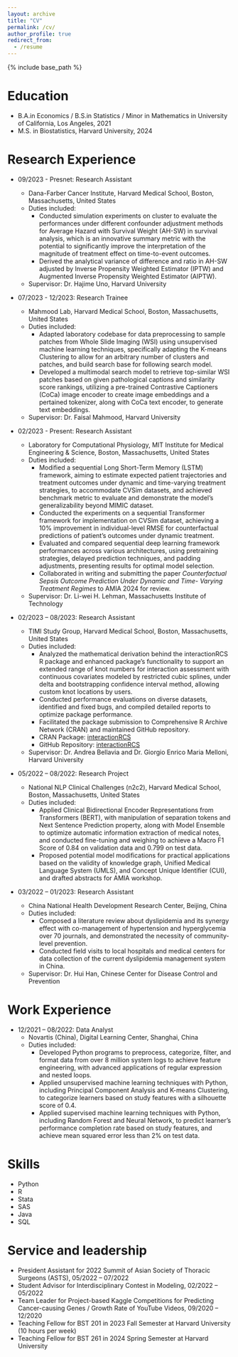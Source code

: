 ```yaml
---
layout: archive
title: "CV"
permalink: /cv/
author_profile: true
redirect_from:
  - /resume
---
```


{% include base_path %}

Education
======
* B.A.in Economics / B.S.in Statistics / Minor in Mathematics in University of California, Los Angeles, 2021
* M.S. in Biostatistics, Harvard University, 2024

Research Experience
======
* 09/2023 - Presnet: Research Assistant
  * Dana-Farber Cancer Institute, Harvard Medical School, Boston, Massachusetts, United States
  * Duties included:
    * Conducted simulation experiments on cluster to evaluate the performances under different confounder adjustment methods for Average Hazard with Survival Weight (AH-SW) in survival analysis, which is an innovative summary metric with the potential to significantly improve the interpretation of the magnitude of treatment effect on time-to-event outcomes. 
    * Derived the analytical variance of difference and ratio in AH-SW adjusted by Inverse Propensity Weighted Estimator
(IPTW) and Augmented Inverse Propensity Weighted Estimator (AIPTW).
  * Supervisor: Dr. Hajime Uno, Harvard University

* 07/2023 - 12/2023: Research Trainee
  * Mahmood Lab, Harvard Medical School, Boston, Massachusetts, United States
  * Duties included:
    * Adapted laboratory codebase for data preprocessing to sample patches from Whole Slide Imaging (WSI) using unsupervised machine learning techniques, specifically adapting the K-means Clustering to allow for an arbitrary number of clusters and patches, and build search base for following search model.
    * Developed a multimodal search model to retrieve top-similar WSI patches based on given pathological captions and similarity score rankings, utilizing a pre-trained Contrastive Captioners (CoCa) image encoder to create image embeddings and a pertained tokenizer, along with CoCa text encoder, to generate text embeddings.
  * Supervisor: Dr. Faisal Mahmood, Harvard University

* 02/2023 - Present: Research Assistant
  * Laboratory for Computational Physiology, MIT Institute for Medical Engineering & Science, Boston, Massachusetts, United States
  * Duties included:
    * Modified a sequential Long Short-Term Memory (LSTM) framework, aiming to estimate expected patient trajectories and treatment outcomes under dynamic and time-varying treatment strategies, to accommodate CVSim datasets, and achieved benchmark metric to evaluate and demonstrate the model’s generalizability beyond MIMIC dataset. 
    * Conducted the experiments on a sequential Transformer framework for implementation on CVSim dataset, achieving a 10% improvement in individual-level RMSE for counterfactual predictions of patient’s outcomes under dynamic treatment.
    * Evaluated and compared sequential deep learning framework performances across various architectures, using pretraining
strategies, delayed prediction techniques, and padding adjustments, presenting results for optimal model selection.
    * Collaborated in writing and submitting the paper *Counterfactual Sepsis Outcome Prediction Under Dynamic and Time-
Varying Treatment Regimes* to AMIA 2024 for review.
  * Supervisor: Dr. Li-wei H. Lehman, Massachusetts Institute of Technology  

* 02/2023 – 08/2023: Research Assistant
  * TIMI Study Group, Harvard Medical School, Boston, Massachusetts, United States
  * Duties included: 
    * Analyzed the mathematical derivation behind the interactionRCS R package and enhanced package’s functionality to support an extended range of knot numbers for interaction assessment with continuous covariates modeled by restricted cubic splines, under delta and bootstrapping confidence interval method, allowing custom knot locations by users.
    * Conducted performance evaluations on diverse datasets, identified and fixed bugs, and compiled detailed reports to optimize
package performance.
    * Facilitated the package submission to Comprehensive R Archive Network (CRAN) and maintained GitHub repository.
    * CRAN Package: [interactionRCS](https://cran.r-project.org/web/packages/interactionRCS/index.html)
    * GitHub Repository: [interactionRCS](https://github.com/gmelloni/interactionRCS)
  * Supervisor: Dr. Andrea Bellavia and Dr. Giorgio Enrico Maria Melloni, Harvard University 

* 05/2022 – 08/2022: Research Project
  * National NLP Clinical Challenges (n2c2), Harvard Medical School, Boston, Massachusetts, United States
  * Duties included: 
    * Applied Clinical Bidirectional Encoder Representations from Transformers (BERT), with manipulation of separation tokens and Next Sentence Prediction property, along with Model Ensemble to optimize automatic information extraction of medical notes, and conducted fine-tuning and weighing to achieve a Macro F1 Score of 0.84 on validation data and 0.799 on test data.
    * Proposed potential model modifications for practical applications based on the validity of knowledge graph, Unified Medical Language System (UMLS), and Concept Unique Identifier (CUI), and drafted abstracts for AMIA workshop.

* 03/2022 – 01/2023: Research Assistant
  * China National Health Development Research Center, Beijing, China
  * Duties included: 
    * Composed a literature review about dyslipidemia and its synergy effect with co-management of hypertension and hyperglycemia over 70 journals, and demonstrated the necessity of community-level prevention.
    * Conducted field visits to local hospitals and medical centers for data collection of the current dyslipidemia management
system in China.
  * Supervisor: Dr. Hui Han, Chinese Center for Disease Control and Prevention

Work Experience
======
* 12/2021 – 08/2022: Data Analyst
  * Novartis (China), Digital Learning Center, Shanghai, China
  * Duties included: 
    * Developed Python programs to preprocess, categorize, filter, and format data from over 8 million system logs to achieve feature engineering, with advanced applications of regular expression and nested loops.
    * Applied unsupervised machine learning techniques with Python, including Principal Component Analysis and K-means Clustering, to categorize learners based on study features with a silhouette score of 0.4.
    * Applied supervised machine learning techniques with Python, including Random Forest and Neural Network, to predict learner’s performance completion rate based on study features, and achieve mean squared error less than 2% on test data.
  
Skills
======
* Python
* R
* Stata
* SAS
* Java
* SQL

Service and leadership
======
* President Assistant for 2022 Summit of Asian Society of Thoracic Surgeons (ASTS), 05/2022 – 07/2022
* Student Advisor for Interdisciplinary Contest in Modeling, 02/2022 – 05/2022
* Team Leader for Project-based Kaggle Competitions for Predicting Cancer-causing Genes / Growth Rate of YouTube Videos, 09/2020 – 12/2020
* Teaching Fellow for BST 201 in 2023 Fall Semester at Harvard University (10 hours per week)
* Teaching Fellow for BST 261 in 2024 Spring Semester at Harvard University

